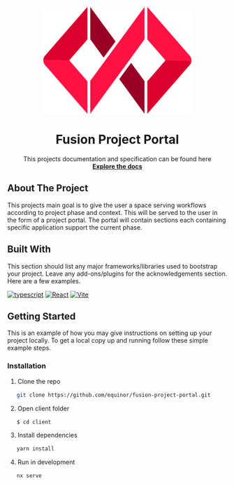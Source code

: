 <!-- PROJECT LOGO -->
<br />
<div align="center">
  <a href="https://github.com/othneildrew/Best-README-Template">
   <img src="../documentation/src/.vuepress/public/fusion.png" width="350">
  </a>

  <h1 align="center">Fusion Project Portal</h1>

  <p align="center">
    This projects documentation and specification can be found here 
    <br />
    <a href="https://equinor.github.io/fusion-project-portal/"><strong>Explore the docs</strong></a>
    <br />
  </p>
</div>

## About The Project

This projects main goal is to give the user a space serving workflows according to project phase and context. This will be served to the user in the form of a project portal. The portal will contain sections each containing specific application support the current phase.

## Built With

This section should list any major frameworks/libraries used to bootstrap your project. Leave any add-ons/plugins for the acknowledgements section. Here are a few examples.

[![typescript][typescript]][typescript-url]
[![React][react.js]][react-url]
[![Vite][vite.js]][vitejs-url]

## Getting Started

This is an example of how you may give instructions on setting up your project locally.
To get a local copy up and running follow these simple example steps.

### Installation

1. Clone the repo

```sh
   git clone https://github.com/equinor/fusion-project-portal.git
```

2. Open client folder

```sh
   $ cd client
```

3. Install dependencies

```sh
   yarn install
```

4. Run in development

```sh
   nx serve
```

[react.js]: https://img.shields.io/badge/React-20232A?style=for-the-badge&logo=react&logoColor=61DAFB
[react-url]: https://reactjs.org/
[vite.js]: https://img.shields.io/badge/vite-20232A?style=for-the-badge&logo=vite&logoColor=61DAFB
[vitejs-url]: https://vitejs.dev/
[typescript]: https://img.shields.io/badge/typescript-20232A?style=for-the-badge&logo=typescript&logoColor=61DAFB
[typescript-url]: https://typescriptlang.org
